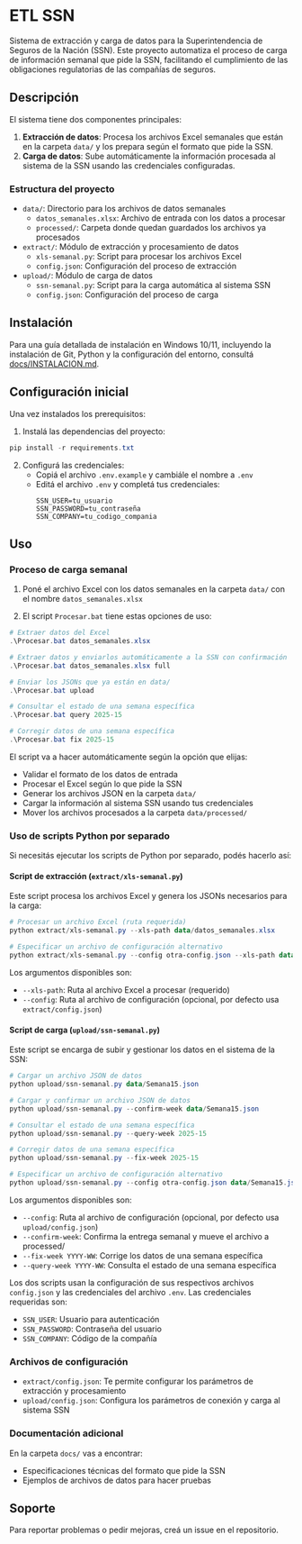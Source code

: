 # ETL SSN

Sistema de extracción y carga de datos para la Superintendencia de Seguros de la Nación (SSN). Este proyecto automatiza el proceso de carga de información semanal que pide la SSN, facilitando el cumplimiento de las obligaciones regulatorias de las compañías de seguros.

## Descripción

El sistema tiene dos componentes principales:

1. **Extracción de datos**: Procesa los archivos Excel semanales que están en la carpeta `data/` y los prepara según el formato que pide la SSN.
2. **Carga de datos**: Sube automáticamente la información procesada al sistema de la SSN usando las credenciales configuradas.

### Estructura del proyecto

- `data/`: Directorio para los archivos de datos semanales
  - `datos_semanales.xlsx`: Archivo de entrada con los datos a procesar
  - `processed/`: Carpeta donde quedan guardados los archivos ya procesados
- `extract/`: Módulo de extracción y procesamiento de datos
  - `xls-semanal.py`: Script para procesar los archivos Excel
  - `config.json`: Configuración del proceso de extracción
- `upload/`: Módulo de carga de datos
  - `ssn-semanal.py`: Script para la carga automática al sistema SSN
  - `config.json`: Configuración del proceso de carga

## Instalación

Para una guía detallada de instalación en Windows 10/11, incluyendo la instalación de Git, Python y la configuración del entorno, consultá [docs/INSTALACION.md](docs/INSTALACION.md).

## Configuración inicial

Una vez instalados los prerequisitos:

1. Instalá las dependencias del proyecto:
```powershell
pip install -r requirements.txt
```

2. Configurá las credenciales:
   - Copiá el archivo `.env.example` y cambiále el nombre a `.env`
   - Editá el archivo `.env` y completá tus credenciales:
     ```
     SSN_USER=tu_usuario
     SSN_PASSWORD=tu_contraseña
     SSN_COMPANY=tu_codigo_compania
     ```

## Uso

### Proceso de carga semanal

1. Poné el archivo Excel con los datos semanales en la carpeta `data/` con el nombre `datos_semanales.xlsx`

2. El script `Procesar.bat` tiene estas opciones de uso:

```powershell
# Extraer datos del Excel
.\Procesar.bat datos_semanales.xlsx

# Extraer datos y enviarlos automáticamente a la SSN con confirmación
.\Procesar.bat datos_semanales.xlsx full

# Enviar los JSONs que ya están en data/
.\Procesar.bat upload

# Consultar el estado de una semana específica
.\Procesar.bat query 2025-15

# Corregir datos de una semana específica
.\Procesar.bat fix 2025-15
```

El script va a hacer automáticamente según la opción que elijas:
- Validar el formato de los datos de entrada
- Procesar el Excel según lo que pide la SSN
- Generar los archivos JSON en la carpeta `data/`
- Cargar la información al sistema SSN usando tus credenciales
- Mover los archivos procesados a la carpeta `data/processed/`

### Uso de scripts Python por separado

Si necesitás ejecutar los scripts de Python por separado, podés hacerlo así:

#### Script de extracción (`extract/xls-semanal.py`)

Este script procesa los archivos Excel y genera los JSONs necesarios para la carga:

```powershell
# Procesar un archivo Excel (ruta requerida)
python extract/xls-semanal.py --xls-path data/datos_semanales.xlsx

# Especificar un archivo de configuración alternativo
python extract/xls-semanal.py --config otra-config.json --xls-path data/datos_semanales.xlsx
```

Los argumentos disponibles son:
- `--xls-path`: Ruta al archivo Excel a procesar (requerido)
- `--config`: Ruta al archivo de configuración (opcional, por defecto usa `extract/config.json`)

#### Script de carga (`upload/ssn-semanal.py`)

Este script se encarga de subir y gestionar los datos en el sistema de la SSN:

```powershell
# Cargar un archivo JSON de datos
python upload/ssn-semanal.py data/Semana15.json

# Cargar y confirmar un archivo JSON de datos
python upload/ssn-semanal.py --confirm-week data/Semana15.json

# Consultar el estado de una semana específica
python upload/ssn-semanal.py --query-week 2025-15

# Corregir datos de una semana específica
python upload/ssn-semanal.py --fix-week 2025-15

# Especificar un archivo de configuración alternativo
python upload/ssn-semanal.py --config otra-config.json data/Semana15.json
```

Los argumentos disponibles son:
- `--config`: Ruta al archivo de configuración (opcional, por defecto usa `upload/config.json`)
- `--confirm-week`: Confirma la entrega semanal y mueve el archivo a processed/
- `--fix-week YYYY-WW`: Corrige los datos de una semana específica
- `--query-week YYYY-WW`: Consulta el estado de una semana específica

Los dos scripts usan la configuración de sus respectivos archivos `config.json` y las credenciales del archivo `.env`. Las credenciales requeridas son:
- `SSN_USER`: Usuario para autenticación
- `SSN_PASSWORD`: Contraseña del usuario
- `SSN_COMPANY`: Código de la compañía

### Archivos de configuración

- `extract/config.json`: Te permite configurar los parámetros de extracción y procesamiento
- `upload/config.json`: Configura los parámetros de conexión y carga al sistema SSN

### Documentación adicional

En la carpeta `docs/` vas a encontrar:
- Especificaciones técnicas del formato que pide la SSN
- Ejemplos de archivos de datos para hacer pruebas

## Soporte

Para reportar problemas o pedir mejoras, creá un issue en el repositorio.
